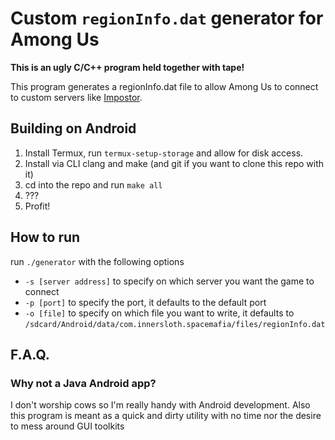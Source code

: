 # Custom `regionInfo.dat` generator for Among Us
**This is an ugly C/C++ program held together with tape!**

This program generates a regionInfo.dat file to allow Among Us to connect to custom servers like [Impostor](https://github.com/AeonLucid/Impostor/).

## Building on Android
1. Install Termux, run `termux-setup-storage` and allow for disk access.
2. Install via CLI clang and make (and git if you want to clone this repo with it)
3. cd into the repo and run `make all`
4. ???
5. Profit!

## How to run
run `./generator` with the following options

- `-s [server address]` to specify on which server you want the game to connect
- `-p [port]` to specify the port, it defaults to the default port
- `-o [file]` to specify on which file you want to write, it defaults to `/sdcard/Android/data/com.innersloth.spacemafia/files/regionInfo.dat`


## F.A.Q.

### Why not a Java Android app?
I don't worship cows so I'm really handy with Android development. Also this program is meant as a quick and dirty utility with no time nor the desire to mess around GUI toolkits

